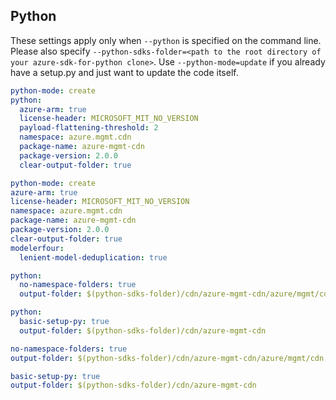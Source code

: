 ## Python

These settings apply only when `--python` is specified on the command line.
Please also specify `--python-sdks-folder=<path to the root directory of your azure-sdk-for-python clone>`.
Use `--python-mode=update` if you already have a setup.py and just want to update the code itself.

``` yaml $(python) && !$(track2)
python-mode: create
python:
  azure-arm: true
  license-header: MICROSOFT_MIT_NO_VERSION
  payload-flattening-threshold: 2
  namespace: azure.mgmt.cdn
  package-name: azure-mgmt-cdn
  package-version: 2.0.0
  clear-output-folder: true
```
``` yaml $(python) && $(track2)
python-mode: create
azure-arm: true
license-header: MICROSOFT_MIT_NO_VERSION
namespace: azure.mgmt.cdn
package-name: azure-mgmt-cdn
package-version: 2.0.0
clear-output-folder: true
modelerfour:
  lenient-model-deduplication: true
```
``` yaml $(python) && $(python-mode) == 'update' && !$(track2)
python:
  no-namespace-folders: true
  output-folder: $(python-sdks-folder)/cdn/azure-mgmt-cdn/azure/mgmt/cdn
```
``` yaml $(python) && $(python-mode) == 'create' && !$(track2)
python:
  basic-setup-py: true
  output-folder: $(python-sdks-folder)/cdn/azure-mgmt-cdn
```
``` yaml $(python) && $(python-mode) == 'update' && $(track2)
no-namespace-folders: true
output-folder: $(python-sdks-folder)/cdn/azure-mgmt-cdn/azure/mgmt/cdn
```
``` yaml $(python) && $(python-mode) == 'create' && $(track2)
basic-setup-py: true
output-folder: $(python-sdks-folder)/cdn/azure-mgmt-cdn
```
